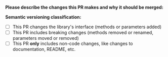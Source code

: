 **Please describe the changes this PR makes and why it should be merged:**


**Semantic versioning classification:**  
- [ ] This PR changes the library's interface (methods or parameters added)
- [ ] This PR includes breaking changes (methods removed or renamed, parameters moved or removed)
- [ ] This PR **only** includes non-code changes, like changes to documentation, README, etc.
